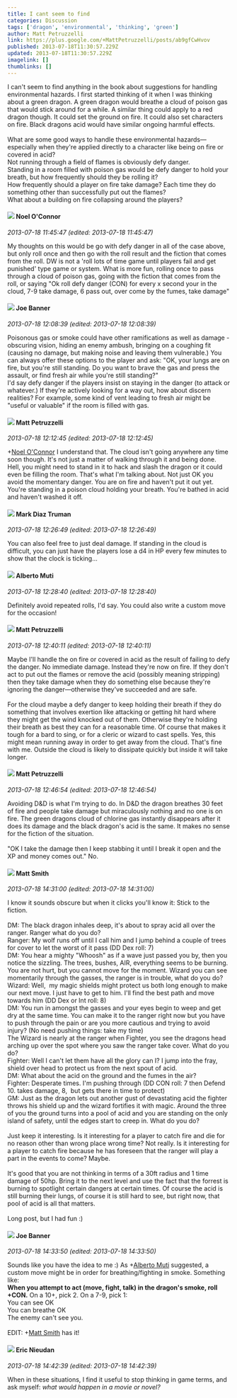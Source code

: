 ```yaml
---
title: I cant seem to find
categories: Discussion
tags: ['dragon', 'environmental', 'thinking', 'green']
author: Matt Petruzzelli
link: https://plus.google.com/+MattPetruzzelli/posts/ab9gfCwHvov
published: 2013-07-18T11:30:57.229Z
updated: 2013-07-18T11:30:57.229Z
imagelink: []
thumblinks: []
---
```


I can&#39;t seem to find anything in the book about suggestions for handling environmental hazards. I first started thinking of it when I was thinking about a green dragon. A green dragon would breathe a cloud of poison gas that would stick around for a while. A similar thing could apply to a red dragon though. It could set the ground on fire. It could also set characters on fire. Black dragons acid would have similar ongoing harmful effects. <br /><br />What are some good ways to handle these environmental hazards—especially when they&#39;re applied directly to a character like being on fire or covered in acid?<br />Not running through a field of flames is obviously defy danger.<br />Standing in a room filled with poison gas would be defy danger to hold your breath, but how frequently should they be rolling it?<br />How frequently should a player on fire take damage? Each time they do something other than successfully put out the flames?<br />What about a building on fire collapsing around the players?
<div id='comment z13ezjv5amb5dtuac04cirfzfpzdznpgxys0k'>
  <h4><img src='{{site.baseurl}}//images/avatars/114551792496114718524_photo.jpg'> Noel O'Connor</h4>
      <p><cite>2013-07-18 11:45:47 (edited: 2013-07-18 11:45:47)</cite></p>
        <p>My thoughts on this would be go with defy danger in all of the case above, but only roll once and then go with the roll result and the fiction that comes from the roll. DW is not a &#39;roll lots of time game until players fail and get punished&#39; type game or system. What is more fun, rolling once to pass through a cloud of poison gas, going with the fiction that comes from the roll, or saying &quot;Ok roll defy danger (CON) for every x second your in the cloud, 7-9 take damage, 6 pass out, over come by the fumes, take damage&quot;</p>
</div>
        

<div id='comment z13ezjv5amb5dtuac04cirfzfpzdznpgxys0k'>
  <h4><img src='{{site.baseurl}}//images/avatars/103619294696451727396_photo.jpg'> Joe Banner</h4>
      <p><cite>2013-07-18 12:08:39 (edited: 2013-07-18 12:08:39)</cite></p>
        <p>Poisonous gas or smoke could have other ramifications as well as damage - obscuring vision, hiding an enemy ambush, bringing on a coughing fit (causing no damage, but making noise and leaving them vulnerable.) You can always offer these options to the player and ask: &quot;OK, your lungs are on fire, but you&#39;re still standing. Do you want to brave the gas and press the assault, or find fresh air while you&#39;re still standing?&quot;<br />I&#39;d say defy danger if the players insist on staying in the danger (to attack or whatever.) If they&#39;re actively looking for a way out, how about discern realities? For example, some kind of vent leading to fresh air might be &quot;useful or valuable&quot; if the room is filled with gas.</p>
</div>
        

<div id='comment z13ezjv5amb5dtuac04cirfzfpzdznpgxys0k'>
  <h4><img src='{{site.baseurl}}//images/avatars/110246228193958830460_photo.jpg'> Matt Petruzzelli</h4>
      <p><cite>2013-07-18 12:12:45 (edited: 2013-07-18 12:12:45)</cite></p>
        <p><span class="proflinkWrapper"><span class="proflinkPrefix">+</span><a class="proflink" href="https://plus.google.com/114551792496114718524" oid="114551792496114718524">Noel O&#39;Connor</a></span> I understand that. The cloud isn&#39;t going anywhere any time soon though. It&#39;s not just a matter of walking through it and being done. Hell, you might need to stand in it to hack and slash the dragon or it could even be filling the room. That&#39;s what I&#39;m talking about. Not just OK you avoid the momentary danger. You are on fire and haven&#39;t put it out yet. You&#39;re standing in a poison cloud holding your breath. You&#39;re bathed in acid and haven&#39;t washed it off.</p>
</div>
        

<div id='comment z13ezjv5amb5dtuac04cirfzfpzdznpgxys0k'>
  <h4><img src='{{site.baseurl}}//images/avatars/104604945588855724569_photo.jpg'> Mark Diaz Truman</h4>
      <p><cite>2013-07-18 12:26:49 (edited: 2013-07-18 12:26:49)</cite></p>
        <p>You can also feel free to just deal damage. If standing in the cloud is difficult, you can just have the players lose a d4 in HP every few minutes to show that the clock is ticking...</p>
</div>
        

<div id='comment z13ezjv5amb5dtuac04cirfzfpzdznpgxys0k'>
  <h4><img src='{{site.baseurl}}//images/avatars/115787882201313683519_photo.jpg'> Alberto Muti</h4>
      <p><cite>2013-07-18 12:28:40 (edited: 2013-07-18 12:28:40)</cite></p>
        <p>Definitely avoid repeated rolls, I&#39;d say. You could also write a custom move for the occasion!</p>
</div>
        

<div id='comment z13ezjv5amb5dtuac04cirfzfpzdznpgxys0k'>
  <h4><img src='{{site.baseurl}}//images/avatars/110246228193958830460_photo.jpg'> Matt Petruzzelli</h4>
      <p><cite>2013-07-18 12:40:11 (edited: 2013-07-18 12:40:11)</cite></p>
        <p>Maybe I&#39;ll handle the on fire or covered in acid as the result of failing to defy the danger. No immediate damage. Instead they&#39;re now on fire. If they don&#39;t act to put out the flames or remove the acid (possibly meaning stripping) then they take damage when they do something else because they&#39;re ignoring the danger—otherwise they&#39;ve succeeded and are safe. <br /><br />For the cloud maybe a defy danger to keep holding their breath if they do something that involves exertion like attacking or getting hit hard where they might get the wind knocked out of them. Otherwise they&#39;re holding their breath as best they can for a reasonable time. Of course that makes it tough for a bard to sing, or for a cleric or wizard to cast spells. Yes, this might mean running away in order to get away from the cloud. That&#39;s fine with me. Outside the cloud is likely to dissipate quickly but inside it will take longer.</p>
</div>
        

<div id='comment z13ezjv5amb5dtuac04cirfzfpzdznpgxys0k'>
  <h4><img src='{{site.baseurl}}//images/avatars/110246228193958830460_photo.jpg'> Matt Petruzzelli</h4>
      <p><cite>2013-07-18 12:46:54 (edited: 2013-07-18 12:46:54)</cite></p>
        <p>Avoiding D&amp;D is what I&#39;m trying to do. In D&amp;D the dragon breathes 30 feet of fire and people take damage but miraculously nothing and no one is on fire. The green dragons cloud of chlorine gas instantly disappears after it does its damage and the black dragon&#39;s acid is the same. It makes no sense for the fiction of the situation. <br /><br />&quot;OK I take the damage then I keep stabbing it until I break it open and the XP and money comes out.&quot; No.</p>
</div>
        

<div id='comment z13ezjv5amb5dtuac04cirfzfpzdznpgxys0k'>
  <h4><img src='{{site.baseurl}}//images/avatars/114058978089705547111_photo.jpg'> Matt Smith</h4>
      <p><cite>2013-07-18 14:31:00 (edited: 2013-07-18 14:31:00)</cite></p>
        <p>I know it sounds obscure but when it clicks you&#39;ll know it: Stick to the fiction.<br /><br />DM: The black dragon inhales deep, it&#39;s about to spray acid all over the ranger. Ranger what do you do?<br />Ranger: My wolf runs off until I call him and I jump behind a couple of trees for cover to let the worst of it pass (DD Dex roll: 7)<br />DM: You hear a mighty &quot;Whoosh&quot; as if a wave just passed you by, then you notice the sizzling. The trees, bushes, AIR, everything seems to be burning. You are not hurt, but you cannot move for the moment. Wizard you can see momentarily through the gasses, the ranger is in trouble, what do you do?<br />Wizard: Well,  my magic shields might protect us both long enough to make our next move. I just have to get to him. I&#39;ll find the best path and move towards him (DD Dex or Int roll: 8)<br />DM: You run in amongst the gasses and your eyes begin to weep and get dry at the same time. You can make it to the ranger right now but you have to push through the pain or are you more cautious and trying to avoid injury? (No need pushing things: take my time) <br />The Wizard is nearly at the ranger when Fighter, you see the dragons head arching up over the spot where you saw the ranger take cover. What do you do?<br />Fighter: Well I can&#39;t let them have all the glory can I? I jump into the fray, shield over head to protect us from the next spout of acid.<br />DM: What about the acid on the ground and the fumes in the air?<br />Fighter: Desperate times. I&#39;m pushing through (DD CON roll: 7 then Defend 10. takes damage, 8,  but gets there in time to protect)<br />GM: Just as the dragon lets out another gust of devastating acid the fighter throws his shield up and the wizard fortifies it with magic. Around the three of you the ground turns into a pool of acid and you are standing on the only island of safety, until the edges start to creep in. What do you do?<br /><br />Just keep it interesting. Is it interesting for a player to catch fire and die for no reason other than wrong place wrong time? Not really. Is it interesting for a player to catch fire because he has foreseen that the ranger will play a part in the events to come? Maybe.<br /><br />It&#39;s good that you are not thinking in terms of a 30ft radius and 1 time damage of 50hp. Bring it to the next level and use the fact that the forrest is burning to spotlight certain dangers at certain times. Of course the acid is still burning their lungs, of course it is still hard to see, but right now, that pool of acid is all that matters.<br /><br />Long post, but I had fun :)</p>
</div>
        

<div id='comment z13ezjv5amb5dtuac04cirfzfpzdznpgxys0k'>
  <h4><img src='{{site.baseurl}}//images/avatars/103619294696451727396_photo.jpg'> Joe Banner</h4>
      <p><cite>2013-07-18 14:33:50 (edited: 2013-07-18 14:33:50)</cite></p>
        <p>Sounds like you have the idea to me :) As <span class="proflinkWrapper"><span class="proflinkPrefix">+</span><a class="proflink" href="https://plus.google.com/115787882201313683519" oid="115787882201313683519">Alberto Muti</a></span> suggested, a custom move might be in order for breathing/fighting in smoke. Something like:<br /><b>When you attempt to act (move, fight, talk) in the dragon&#39;s smoke, roll +CON.</b> On a 10+, pick 2. On a 7-9, pick 1:<br />You can see OK<br />You can breathe OK<br />The enemy can&#39;t see you.<br /><br />EDIT: <span class="proflinkWrapper"><span class="proflinkPrefix">+</span><a class="proflink" href="https://plus.google.com/114058978089705547111" oid="114058978089705547111">Matt Smith</a></span> has it!</p>
</div>
        

<div id='comment z13ezjv5amb5dtuac04cirfzfpzdznpgxys0k'>
  <h4><img src='{{site.baseurl}}//images/avatars/112928858730524882505_photo.jpg'> Eric Nieudan</h4>
      <p><cite>2013-07-18 14:42:39 (edited: 2013-07-18 14:42:39)</cite></p>
        <p>When in these situations, I find it useful to stop thinking in game terms, and ask myself: <i>what would happen in a movie or novel?</i></p>
</div>
        